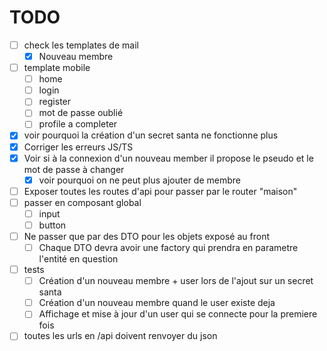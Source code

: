 # TODO


- [ ] check les templates de mail
  - [x] Nouveau membre
- [ ] template mobile
  - [ ] home
  - [ ] login
  - [ ] register
  - [ ] mot de passe oublié
  - [ ] profile a completer
- [x] voir pourquoi la création d'un secret santa ne fonctionne plus
- [x] Corriger les erreurs JS/TS
- [x] Voir si à la connexion d'un nouveau member il propose le pseudo et le mot de passe à changer
  - [x] voir pourquoi on ne peut plus ajouter de membre
- [ ] Exposer toutes les routes d'api pour passer par le router "maison"
- [ ] passer en composant global
  - [ ] input
  - [ ] button
- [ ] Ne passer que par des DTO pour les objets exposé au front
  - [ ] Chaque DTO devra avoir une factory qui prendra en parametre l'entité en question
- [ ] tests
    - [ ] Création d'un nouveau membre + user lors de l'ajout sur un secret santa
    - [ ] Création d'un nouveau membre quand le user existe deja
    - [ ] Affichage et mise à jour d'un user qui se connecte pour la premiere fois
- [ ] toutes les urls en /api doivent renvoyer du json